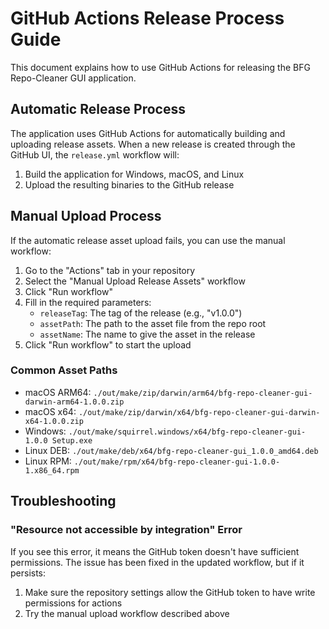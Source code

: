 # GitHub Actions Release Process Guide

This document explains how to use GitHub Actions for releasing the BFG Repo-Cleaner GUI application.

## Automatic Release Process

The application uses GitHub Actions for automatically building and uploading release assets. When a new release is created through the GitHub UI, the `release.yml` workflow will:

1. Build the application for Windows, macOS, and Linux
2. Upload the resulting binaries to the GitHub release

## Manual Upload Process

If the automatic release asset upload fails, you can use the manual workflow:

1. Go to the "Actions" tab in your repository
2. Select the "Manual Upload Release Assets" workflow
3. Click "Run workflow"
4. Fill in the required parameters:
   - `releaseTag`: The tag of the release (e.g., "v1.0.0")
   - `assetPath`: The path to the asset file from the repo root
   - `assetName`: The name to give the asset in the release
5. Click "Run workflow" to start the upload

### Common Asset Paths

- macOS ARM64: `./out/make/zip/darwin/arm64/bfg-repo-cleaner-gui-darwin-arm64-1.0.0.zip`
- macOS x64: `./out/make/zip/darwin/x64/bfg-repo-cleaner-gui-darwin-x64-1.0.0.zip`
- Windows: `./out/make/squirrel.windows/x64/bfg-repo-cleaner-gui-1.0.0 Setup.exe`
- Linux DEB: `./out/make/deb/x64/bfg-repo-cleaner-gui_1.0.0_amd64.deb`
- Linux RPM: `./out/make/rpm/x64/bfg-repo-cleaner-gui-1.0.0-1.x86_64.rpm`

## Troubleshooting

### "Resource not accessible by integration" Error

If you see this error, it means the GitHub token doesn't have sufficient permissions. The issue has been fixed in the updated workflow, but if it persists:

1. Make sure the repository settings allow the GitHub token to have write permissions for actions
2. Try the manual upload workflow described above
